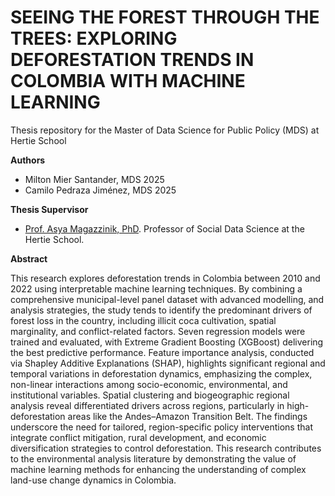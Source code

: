 # SEEING THE FOREST THROUGH THE TREES: EXPLORING DEFORESTATION TRENDS IN COLOMBIA WITH MACHINE LEARNING

Thesis repository for the Master of Data Science for Public Policy (MDS) at Hertie School

**Authors**
- Milton Mier Santander, MDS 2025
- Camilo Pedraza Jiménez, MDS 2025

**Thesis Supervisor**
- [Prof. Asya Magazzinik, PhD](https://www.asyamagazinnik.com/). Professor of Social Data Science at the Hertie School.

**Abstract**

This research explores deforestation trends in Colombia between 2010 and 2022 using interpretable machine learning techniques. By combining a comprehensive municipal-level panel dataset with advanced modelling, and analysis strategies, the study tends to identify the predominant drivers of forest loss in the country, including illicit coca cultivation, spatial marginality, and conflict-related factors. Seven regression models were trained and evaluated, with Extreme Gradient Boosting (XGBoost) delivering the best predictive performance. Feature importance analysis, conducted via Shapley Additive Explanations (SHAP), highlights significant regional and temporal variations in deforestation dynamics, emphasizing the complex, non-linear interactions among socio-economic, environmental, and institutional variables. Spatial clustering and biogeographic regional analysis reveal differentiated drivers across regions, particularly in high-deforestation areas like the Andes–Amazon Transition Belt. The findings underscore the need for tailored, region-specific policy interventions that integrate conflict mitigation, rural development, and economic diversification strategies to control deforestation. This research contributes to the environmental analysis literature by demonstrating the value of machine learning methods for enhancing the understanding of complex land-use change dynamics in Colombia.

